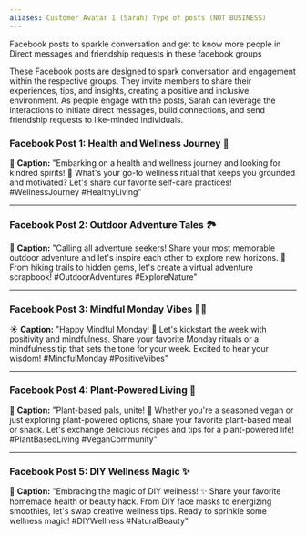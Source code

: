```yaml
---
aliases: Customer Avatar 1 (Sarah) Type of posts (NOT BUSINESS)
---
```

Facebook posts to sparkle conversation and get to know more people in Direct messages and friendship requests in these facebook groups

These Facebook posts are designed to spark conversation and engagement within the respective groups. They invite members to share their experiences, tips, and insights, creating a positive and inclusive environment.  As people engage with the posts, Sarah can leverage the interactions to initiate direct messages, build connections, and send friendship requests to like-minded individuals.
### **Facebook Post 1: Health and Wellness Journey 🌿**
🌟 **Caption:** "Embarking on a health and wellness journey and looking for kindred spirits! 💚 What's your go-to wellness ritual that keeps you grounded and motivated? Let's share our favorite self-care practices! #WellnessJourney #HealthyLiving"

---

### **Facebook Post 2: Outdoor Adventure Tales 🏞️**
🚀 **Caption:** "Calling all adventure seekers! Share your most memorable outdoor adventure and let's inspire each other to explore new horizons. 🌄 From hiking trails to hidden gems, let's create a virtual adventure scrapbook! #OutdoorAdventures #ExploreNature"

---

### **Facebook Post 3: Mindful Monday Vibes 🧘‍♀️**
☀️ **Caption:** "Happy Mindful Monday! 🌈 Let's kickstart the week with positivity and mindfulness. Share your favorite Monday rituals or a mindfulness tip that sets the tone for your week. Excited to hear your wisdom! #MindfulMonday #PositiveVibes"

---

### **Facebook Post 4: Plant-Powered Living 🌱**
🥗 **Caption:** "Plant-based pals, unite! 🌱 Whether you're a seasoned vegan or just exploring plant-powered options, share your favorite plant-based meal or snack. Let's exchange delicious recipes and tips for a plant-powered life! #PlantBasedLiving #VeganCommunity"

---

### **Facebook Post 5: DIY Wellness Magic ✨**
🌺 **Caption:** "Embracing the magic of DIY wellness! ✨ Share your favorite homemade health or beauty hack. From DIY face masks to energizing smoothies, let's swap creative wellness tips. Ready to sprinkle some wellness magic! #DIYWellness #NaturalBeauty"





